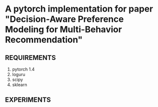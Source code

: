 # A pytorch implementation for paper "Decision-Aware Preference Modeling for Multi-Behavior Recommendation" 

## REQUIREMENTS
1. pytorch 1.4
2. loguru
3. scipy
4. sklearn


## EXPERIMENTS


